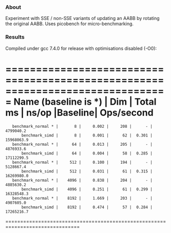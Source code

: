 ### About

Experiment with SSE / non-SSE variants of updating an AABB by rotating the original AABB. Uses picobench for micro-benchmarking.

### Results

Compiled under gcc 7.4.0 for release with optimisations disabled (-O0):

===============================================================================
   Name (baseline is *)   |   Dim   |  Total ms |  ns/op  |Baseline| Ops/second
===============================================================================
       benchmark_normal * |       8 |     0.002 |     208 |      - |  4799040.2
           benchmark_simd |       8 |     0.001 |      62 |  0.301 | 15968063.9
       benchmark_normal * |      64 |     0.013 |     205 |      - |  4876933.6
           benchmark_simd |      64 |     0.004 |      58 |  0.285 | 17112299.5
       benchmark_normal * |     512 |     0.100 |     194 |      - |  5128667.4
           benchmark_simd |     512 |     0.031 |      61 |  0.315 | 16269980.0
       benchmark_normal * |    4096 |     0.838 |     204 |      - |  4885630.2
           benchmark_simd |    4096 |     0.251 |      61 |  0.299 | 16328548.3
       benchmark_normal * |    8192 |     1.669 |     203 |      - |  4907605.0
           benchmark_simd |    8192 |     0.474 |      57 |  0.284 | 17265216.7
===============================================================================
